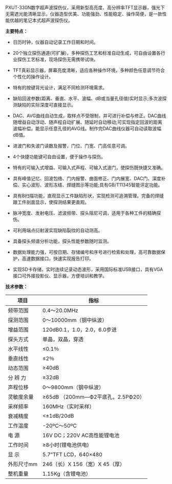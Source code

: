PXUT-330N数字超声波探伤仪，采用新型高亮度、高分辨率TFT显示器，强光下无需遮光能清晰显示，仪器造型优美、功能强劲、性能稳定、操作简便，是一款性能优越的笔记本式超声波探伤仪。



**主要特点：**

- 日历时钟，仪器自动记录工作日期和时间。

- 20个独立探伤通道(可扩展)，多种探伤工艺和标准自动生成，可自由设置各行业探伤工艺标准，现场探伤无需携带试块。

- TFT真彩显示器，屏幕亮度清晰，适应各种操作环境，多种颜色任意调节符合个性化的操作设计。

- 特有的按键背光设计，满足不同检测环境需求。

- 缺陷回波参数(距离、垂直、水平、波幅、dB或当量孔径值)实时显示;多次波探测缺陷的实际深度可直接显示。

- DAC、AVG曲线自动生成，取样点不受限制，并可进行补偿与修正。DAC曲线随增益自动浮动、随声程自动扩展、随延时自动移动;可实现指定回波的距离波幅补偿。能显示任意孔径的AVG线。制作完DAC曲线仪器可自动读取波幅dB值。

- 进波门和失波门读数及报警，门位、门宽、门高任意可调。

- 4个快捷功能键可自由设置，便于操作与探伤。

- 特有的可输入式增益、可输入式声程、可输入式波门，使探伤既快捷又准确。

- 具有峰值记忆、回波包络、门内报警、曲面修正、门内展宽、DAC门、深度补偿、实心波形、波形冻结、焊缝图示等功能;具有GB/T11345智能评定功能。

- 具有B扫描功能，直观显示工件缺陷形状，实现检测可追溯管理。完备的焊缝跟工件剖面显示，使探测结果更直观。

- 脉冲宽度、发射电压、滤波频带、探头阻尼可调，适用于各种工件的精确探伤。

- 可利用端点衍射波实现缺陷裂纹的自动测高。

- 具备探头频谱分析功能，探头性能参数随时监测。

- 数据处理能力强，可按日期、存储编号和序号进行检索和处理，高可靠数据保护，高速数据接口，快速实现报告打印。

- 实现SD卡存储，实时连续记录动态波形，采用国际标准USB接口，具有VGA接口可外接投影仪、显示器，方便培训和教学。

 

**技术参数：**

| **项目**   | **指标**                          |
| ---------- | --------------------------------- |
| 频带范围   | 0.4～20.0MHz                      |
| 探测范围   | 0～10000mm（钢中纵波）            |
| 增益范围   | 120dB0.1，1.0，2.0，6.0步进       |
| 探头方式   | 单晶，双晶，穿透                  |
| 水平线性   | ≤0.1％                            |
| 垂直线性   | ≤2％                              |
| 动态范围   | ≥40dB                             |
| 分 辨 力   | ≥32dB                             |
| 声程位移   | 0～9800mm（钢中纵波）             |
| 灵敏度余量 | ≥65dB （200mm—Ф2平底孔，2.5PФ20） |
| 采样频率   | 160MHz（实时采样）                |
| 衰减精度   | <±1dB/20dB                        |
| 工作温度   | -20ºC～50ºC                       |
| 电   源    | 16V DC；220V AC高性能锂电池       |
| 工作时间   | ≥8小时(锂电池供电)                |
| 显   示    | 5.7”TFT LCD，640×480              |
| 外形尺寸mm | 246（长）X 156（宽）X 45（厚）    |
| 整机重量   | 1.15Kg（含锂电池）                |